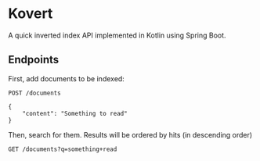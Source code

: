 # Kovert
A quick inverted index API implemented in Kotlin using Spring Boot.

## Endpoints
First, add documents to be indexed:
```
POST /documents

{
    "content": "Something to read"
}
```

Then, search for them. Results will be ordered by hits (in descending order)
```
GET /documents?q=something+read
```
